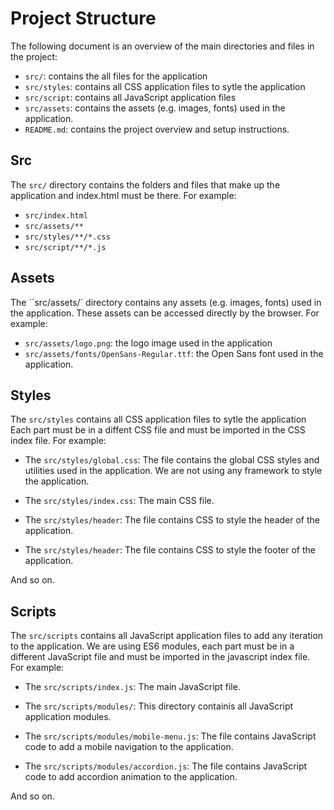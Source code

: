 # Project Structure

The following document is an overview of the main directories and files in the project:

- `src/`: contains the all files for the application
- `src/styles`: contains all CSS application files to sytle the application
- `src/script`: contains all JavaScript application files
- `src/assets`: contains the  assets (e.g. images, fonts) used in the application.
- `README.md`: contains the project overview and setup instructions.

## Src

The `src/` directory contains the folders and files that make up the application and index.html must be there. For example:

- `src/index.html`
- `src/assets/**`
- `src/styles/**/*.css`
- `src/script/**/*.js`  

## Assets

The ``src/assets/` directory contains any assets (e.g. images, fonts) used in the application. These assets can be accessed directly by the browser. For example:

- `src/assets/logo.png`: the logo image used in the application
- `src/assets/fonts/OpenSans-Regular.ttf`: the Open Sans font used in the application.


## Styles
The `src/styles` contains all CSS application files to sytle the application Each part must be in a diffent CSS file and must be imported in the CSS index file. For example:

- The `src/styles/global.css`: The file contains the global CSS styles and utilities used in the application. We are not using any framework to style the application.

- The `src/styles/index.css`: The main CSS file.

- The `src/styles/header`: The file contains CSS to style the header of the application.

- The `src/styles/header`: The file contains CSS to style the footer of the application.

And so on.

## Scripts
The `src/scripts` contains all JavaScript application files to add any iteration to the application. We are using ES6 modules, each part must be in a different JavaScript file and must be imported in the javascript index file. For example:

- The `src/scripts/index.js`: The main JavaScript file.

- The `src/scripts/modules/`: This directory containis all JavaScript application modules.

- The `src/scripts/modules/mobile-menu.js`: The file contains JavaScript code to add a mobile navigation to the application.

- The `src/scripts/modules/accordion.js`: The file contains JavaScript code to add accordion animation to the application.

And so on.

